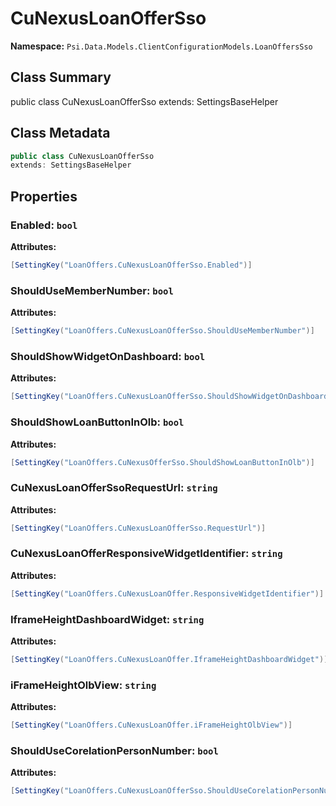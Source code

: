 # CuNexusLoanOfferSso

**Namespace:** `Psi.Data.Models.ClientConfigurationModels.LoanOffersSso`

## Class Summary

public class CuNexusLoanOfferSso
extends: SettingsBaseHelper

## Class Metadata

```typescript
public class CuNexusLoanOfferSso
extends: SettingsBaseHelper
```

## Properties

### Enabled: `bool`



**Attributes:**
```csharp
[SettingKey("LoanOffers.CuNexusLoanOfferSso.Enabled")]
```

### ShouldUseMemberNumber: `bool`



**Attributes:**
```csharp
[SettingKey("LoanOffers.CuNexusLoanOfferSso.ShouldUseMemberNumber")]
```

### ShouldShowWidgetOnDashboard: `bool`



**Attributes:**
```csharp
[SettingKey("LoanOffers.CuNexusLoanOfferSso.ShouldShowWidgetOnDashboard")]
```

### ShouldShowLoanButtonInOlb: `bool`



**Attributes:**
```csharp
[SettingKey("LoanOffers.CuNexusOfferSso.ShouldShowLoanButtonInOlb")]
```

### CuNexusLoanOfferSsoRequestUrl: `string`



**Attributes:**
```csharp
[SettingKey("LoanOffers.CuNexusLoanOfferSso.RequestUrl")]
```

### CuNexusLoanOfferResponsiveWidgetIdentifier: `string`



**Attributes:**
```csharp
[SettingKey("LoanOffers.CuNexusLoanOffer.ResponsiveWidgetIdentifier")]
```

### IframeHeightDashboardWidget: `string`



**Attributes:**
```csharp
[SettingKey("LoanOffers.CuNexusLoanOffer.IframeHeightDashboardWidget")]
```

### iFrameHeightOlbView: `string`



**Attributes:**
```csharp
[SettingKey("LoanOffers.CuNexusLoanOffer.iFrameHeightOlbView")]
```

### ShouldUseCorelationPersonNumber: `bool`



**Attributes:**
```csharp
[SettingKey("LoanOffers.CuNexusLoanOfferSso.ShouldUseCorelationPersonNumber")]
```
